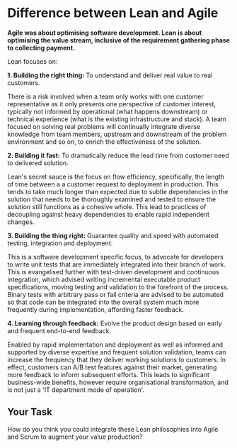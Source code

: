 # Difference between Lean and Agile

**Agile was about optimising software development. Lean is about optimising the value stream, inclusive of the requirement gathering phase to collecting payment.**


Lean focuses on:

**1. Building the right thing:** To understand and deliver real value to real customers.

There is a risk involved when a team only works with one customer representative as it only presents one perspective of customer interest, typically not informed by operational (what happens downstream) or technical experience (what is the existing infrastructure and stack). A team focused on solving real problems will continually integrate diverse knowledge from team members, upstream and downstream of the problem environment and so on, to enrich the effectiveness of the solution.

**2. Building it fast:** To dramatically reduce the lead time from customer need to delivered solution.

Lean's secret sauce is the focus on flow efficiency, specifically, the length of time between a a customer request to deployment in production. This tends to take much longer than expected due to subtle dependencies in the solution that needs to be thoroughly examined and tested to ensure the solution still functions as a cohesive whole. This lead to practices of decoupling against heavy dependencies to enable rapid independent changes.


**3. Building the thing right:** Guarantee quality and speed with automated testing, integration and deployment.

This is a software development specific focus, to advocate for developers to write unit tests that are immediately integrated into their branch of work. This is evangelised further with test-driven development and continuous integration, which advised writing incremental executable product specifications, moving testing and validation to the forefront of the process. Binary tests with arbitrary pass or fail criteria are advised to be automated so that code can be integrated into the overall system much more frequently during implementation, affording faster feedback.


**4. Learning through feedback:** Evolve the product design based on early and frequent end-to-end feedback.

Enabled by rapid implementation and deployment as well as informed and supported by diverse expertise and frequent solution validation, teams can increase the frequency that they deliver working solutions to customers. In effect, customers can A/B test features against their market, generating more feedback to inform subsequent efforts. This leads to significant business-wide benefits, however require organisational transformation, and is not just a 'IT department mode of operation'.

## Your Task
How do you think you could integrate these Lean philosophies into Agile and Scrum to augment your value production?